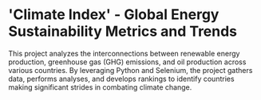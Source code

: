# 'Climate Index' - Global Energy Sustainability Metrics and Trends
This project analyzes the interconnections between renewable energy production, greenhouse gas (GHG) emissions, and oil production across various countries. By leveraging Python and Selenium, the project gathers data, performs analyses, and develops rankings to identify countries making significant strides in combating climate change.

